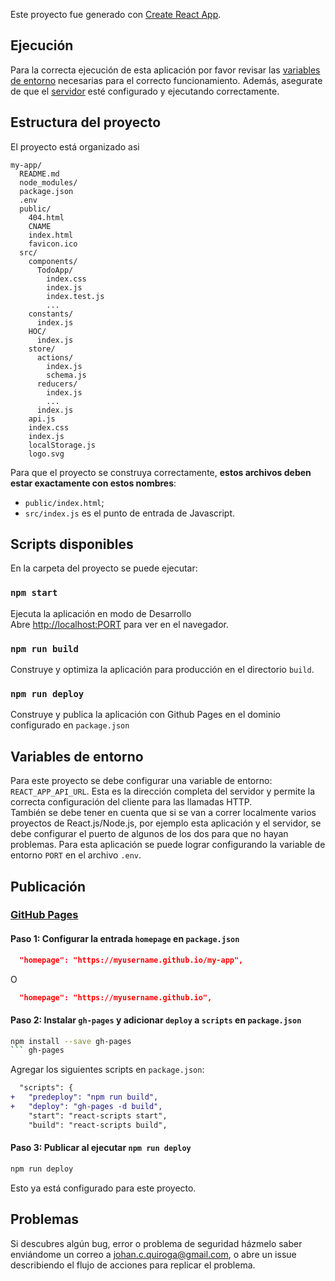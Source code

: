 Este proyecto fue generado con [Create React App](https://github.com/facebookincubator/create-react-app).

## Ejecución

Para la correcta ejecución de esta aplicación por favor revisar las [variables de entorno](#variables-de-entorno) necesarias para el correcto funcionamiento. Además, asegurate de que el [servidor](https://github.com/johanquiroga/todo-items-server) esté configurado y ejecutando correctamente.

## Estructura del proyecto

El proyecto está organizado asi

```
my-app/
  README.md
  node_modules/
  package.json
  .env
  public/
    404.html
    CNAME
    index.html
    favicon.ico
  src/
    components/
      TodoApp/
        index.css
        index.js
        index.test.js
        ...
    constants/
      index.js
    HOC/
      index.js
    store/
      actions/
        index.js
        schema.js
      reducers/
        index.js
        ...
      index.js
    api.js
    index.css
    index.js
    localStorage.js
    logo.svg
```

Para que el proyecto se construya correctamente, **estos archivos deben estar exactamente con estos nombres**:

* `public/index.html`;
* `src/index.js` es el punto de entrada de Javascript.

## Scripts disponibles

En la carpeta del proyecto se puede ejecutar:

### `npm start`

Ejecuta la aplicación en modo de Desarrollo<br>
Abre [http://localhost:PORT](http://localhost:3000) para ver en el navegador.

### `npm run build`

Construye y optimiza la aplicación para producción en el directorio `build`.

### `npm run deploy`

Construye y publica la aplicación con Github Pages en el dominio configurado en `package.json`

## Variables de entorno

Para este proyecto se debe configurar una variable de entorno: `REACT_APP_API_URL`. Esta es la dirección completa del servidor y permite la correcta configuración del cliente para las llamadas HTTP.  
 También se debe tener en cuenta que si se van a correr localmente varios proyectos de React.js/Node.js, por ejemplo esta aplicación y el servidor, se debe configurar el puerto de algunos de los dos para que no hayan problemas. Para esta aplicación se puede lograr configurando la variable de entorno `PORT` en el archivo `.env`.

## Publicación

### [GitHub Pages](https://pages.github.com/)

#### Paso 1: Configurar la entrada `homepage` en `package.json`

```json
  "homepage": "https://myusername.github.io/my-app",
```

O

```json
  "homepage": "https://myusername.github.io",
```

#### Paso 2: Instalar `gh-pages` y adicionar `deploy` a `scripts` en `package.json`

```sh
npm install --save gh-pages
``` gh-pages
```

Agregar los siguientes scripts en `package.json`:

```diff
  "scripts": {
+   "predeploy": "npm run build",
+   "deploy": "gh-pages -d build",
    "start": "react-scripts start",
    "build": "react-scripts build",
```
 
#### Paso 3: Publicar al ejecutar `npm run deploy`

```sh
npm run deploy
```

Esto ya está configurado para este proyecto.

## Problemas
Si descubres algún bug, error o problema de seguridad házmelo saber enviándome un correo a johan.c.quiroga@gmail.com, o abre un issue describiendo el flujo de acciones para replicar el problema.